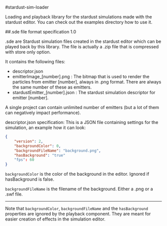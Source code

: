 #stardust-sim-loader


Loading and playback library for the stardust simulations made with the stardust editor. You can check out the examples directory how to use it.


##.sde file format specification 1.0

.sde are Stardust simulation files created in the stardust editor which can be played back by this library. The file is actually a .zip file that is compressed with store only option.

It contains the following files:
- descriptor.json
- emitterImage_[number].png : The bitmap that is used to render the particles from emitter [number], always in .png format. There are always the same number of these as emitters.
- stardustEmitter_[number].json : The stardust simulation descriptor for emitter [number].

 A single project can contain unlimited number of emitters (but a lot of them can negatively impact performance).


descriptor.json specification: This is a JSON file containing settings for the simulation, an example how it can look:

```json
{
	"version": 2,
	"backgroundColor": 0,
    "backgroundFileName": "background.png",
	"hasBackground": "true"
	"fps": 60
}
```

`backgroundColor` is the color of the background in the editor. Ignored if hasBackground is false.

`backgroundFileName` is the filename of the background. Either a .png or a .swf file.

***

Note that `backgroundColor`, `backgroundFileName` and the `hasBackground` properties are ignored by the playback component. They are meant for easier creation of effects in the simulation editor.